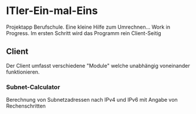 # ITler-Ein-mal-Eins
Projektapp Berufschule. Eine kleine Hilfe zum Umrechnen... Work in Progress.
Im ersten Schritt wird das Programm rein Client-Seitig

## Client
Der Client umfasst verschiedene "Module" welche unabhängig voneinander funktionieren.

### Subnet-Calculator
Berechnung von Subnetzadressen nach IPv4 und IPv6 mit Angabe von Rechenschritten

